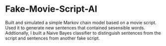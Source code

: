 # Fake-Movie-Script-AI
Built and simulated a simple Markov chain model based on a movie script. Used it to generate new sentences that contained sesensible words. Addtionally, I built a Naive Bayes classifier to distinguish sentences from the script and sentences from another fake script.
